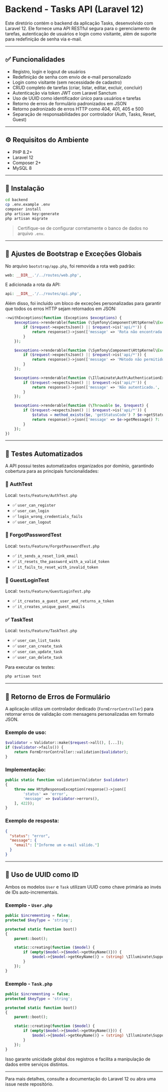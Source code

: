 # Backend - Tasks API (Laravel 12)

Este diretório contém o backend da aplicação Tasks, desenvolvido com Laravel 12. Ele fornece uma API RESTful segura para o gerenciamento de tarefas, autenticação de usuários e login como visitante, além de suporte para redefinição de senha via e-mail.

---

## ✅ Funcionalidades

* Registro, login e logout de usuários
* Redefinição de senha com envio de e-mail personalizado
* Login como visitante (sem necessidade de cadastro)
* CRUD completo de tarefas (criar, listar, editar, excluir, concluir)
* Autenticação via token JWT com Laravel Sanctum
* Uso de UUID como identificador único para usuários e tarefas
* Retorno de erros de formulário padronizados em JSON
* Retorno padronizado de erros HTTP como 404, 401, 405 e 500
* Separação de responsabilidades por controlador (Auth, Tasks, Reset, Guest)

---

## ⚙️ Requisitos do Ambiente

* PHP 8.2+
* Laravel 12
* Composer 2+
* MySQL 8

---

## 🚀 Instalação

```bash
cd backend
cp .env.example .env
composer install
php artisan key:generate
php artisan migrate
```

> Certifique-se de configurar corretamente o banco de dados no arquivo `.env`.

---

## 🔧 Ajustes de Bootstrap e Exceções Globais

No arquivo `bootstrap/app.php`, foi removida a rota web padrão:

```php
web: __DIR__.'/../routes/web.php',
```

E adicionada a rota da API:

```php
api: __DIR__.'/../routes/api.php',
```

Além disso, foi incluído um bloco de exceções personalizadas para garantir que todos os erros HTTP sejam retornados em JSON:

```php
->withExceptions(function (Exceptions $exceptions) {
    $exceptions->renderable(function (\Symfony\Component\HttpKernel\Exception\NotFoundHttpException $e, $request) {
        if ($request->expectsJson() || $request->is('api/*')) {
            return response()->json(['message' => 'Rota não encontrada.', 'status' => 404], 404);
        }
    });

    $exceptions->renderable(function (\Symfony\Component\HttpKernel\Exception\MethodNotAllowedHttpException $e, $request) {
        if ($request->expectsJson() || $request->is('api/*')) {
            return response()->json(['message' => 'Método não permitido.', 'status' => 405], 405);
        }
    });

    $exceptions->renderable(function (\Illuminate\Auth\AuthenticationException $e, $request) {
        if ($request->expectsJson() || $request->is('api/*')) {
            return response()->json(['message' => 'Não autenticado.', 'status' => 401], 401);
        }
    });

    $exceptions->renderable(function (\Throwable $e, $request) {
        if ($request->expectsJson() || $request->is('api/*')) {
            $status = method_exists($e, 'getStatusCode') ? $e->getStatusCode() : 500;
            return response()->json(['message' => $e->getMessage() ?: 'Erro no servidor.', 'status' => $status], $status);
        }
    });
})
```

---

## 📌 Testes Automatizados

A API possui testes automatizados organizados por domínio, garantindo cobertura para as principais funcionalidades:

### 🧪 AuthTest

Local: `tests/Feature/AuthTest.php`

* ✅ `user_can_register`
* ✅ `user_can_login`
* ✅ `login_wrong_credentials_fails`
* ✅ `user_can_logout`

### 🔐 ForgotPasswordTest

Local: `tests/Feature/ForgotPasswordTest.php`

* ✅ `it_sends_a_reset_link_email`
* ✅ `it_resets_the_password_with_a_valid_token`
* ✅ `it_fails_to_reset_with_invalid_token`

### 👤 GuestLoginTest

Local: `tests/Feature/GuestLoginTest.php`

* ✅ `it_creates_a_guest_user_and_returns_a_token`
* ✅ `it_creates_unique_guest_emails`

### ✅ TaskTest

Local: `tests/Feature/TaskTest.php`

* ✅ `user_can_list_tasks`
* ✅ `user_can_create_task`
* ✅ `user_can_update_task`
* ✅ `user_can_delete_task`

Para executar os testes:

```bash
php artisan test
```

---

## 📝 Retorno de Erros de Formulário

A aplicação utiliza um controlador dedicado (`FormErrorController`) para retornar erros de validação com mensagens personalizadas em formato JSON.

### Exemplo de uso:

```php
$validator = Validator::make($request->all(), [...]);
if ($validator->fails()) {
    return FormErrorController::validation($validator);
}
```

### Implementação:

```php
public static function validation(Validator $validator)
{
    throw new HttpResponseException(response()->json([
        'status' => 'error',
        'message' => $validator->errors(),
    ], 422));
}
```

### Exemplo de resposta:

```json
{
  "status": "error",
  "message": {
    "email": ["Informe um e-mail válido."]
  }
}
```

---

## 🔑 Uso de UUID como ID

Ambos os modelos `User` e `Task` utilizam UUID como chave primária ao invés de IDs auto-incrementais.

### Exemplo - `User.php`

```php
public $incrementing = false;
protected $keyType = 'string';

protected static function boot()
{
    parent::boot();

    static::creating(function ($model) {
        if (empty($model->{$model->getKeyName()})) {
            $model->{$model->getKeyName()} = (string) \Illuminate\Support\Str::uuid();
        }
    });
}
```

### Exemplo - `Task.php`

```php
public $incrementing = false;
protected $keyType = 'string';

protected static function boot()
{
    parent::boot();

    static::creating(function ($model) {
        if (empty($model->{$model->getKeyName()})) {
            $model->{$model->getKeyName()} = (string) \Illuminate\Support\Str::uuid();
        }
    });
}
```

Isso garante unicidade global dos registros e facilita a manipulação de dados entre serviços distintos.

---

Para mais detalhes, consulte a documentação do Laravel 12 ou abra uma issue neste repositório.
